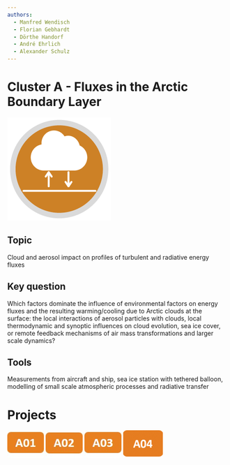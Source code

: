 ```yaml
---
authors:
  - Manfred Wendisch
  - Florian Gebhardt
  - Dörthe Handorf
  - André Ehrlich
  - Alexander Schulz
---
```

# Cluster A - Fluxes in the Arctic Boundary Layer 

[![Icon of Cluster A](../logos/icon_a.png)](https://www.ac3-tr.de/projects/cluster-a/)

## Topic

Cloud and aerosol impact on profiles of turbulent and radiative energy fluxes

## Key question

Which factors dominate the influence of environmental factors on energy fluxes and the resulting warming/cooling due to Arctic clouds at the surface: the local interactions of aerosol particles with clouds, local thermodynamic and synoptic influences on cloud evolution, sea ice cover, or remote feedback mechanisms of air mass transformations and larger scale dynamics?

## Tools

Measurements from aircraft and ship, sea ice station with tethered balloon, modelling of small scale atmospheric processes and radiative transfer

# Projects

[![Icon project A01](../logos/grafik_a01.jpg)](01_project_a01.md)
[![Icon project A2](../logos/grafik_a02.jpg)](01_project_a02.md)
[![Icon project A3](../logos/grafik_a03.jpg)](01_project_a03.md)
[![Icon project A4](../logos/a04_neu-91x64.png)](01_project_a04.md) 
